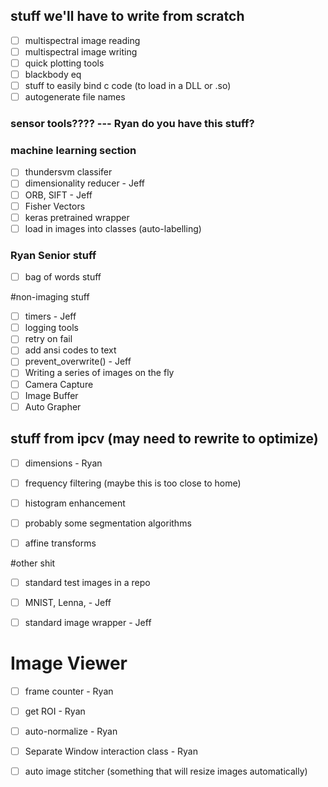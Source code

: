 ## stuff we'll have to write from scratch
- [ ] multispectral image reading
- [ ] multispectral image writing
- [ ] quick plotting tools
- [ ] blackbody eq
- [ ] stuff to easily bind c code (to load in a DLL or .so)
- [ ] autogenerate file names

### sensor tools???? --- Ryan do you have this stuff?

### machine learning section
- [ ] thundersvm classifer
- [ ] dimensionality reducer - Jeff
- [ ] ORB, SIFT - Jeff
- [ ] Fisher Vectors
- [ ] keras pretrained wrapper
- [ ] load in images into classes (auto-labelling)

### Ryan Senior stuff
- [ ] bag of words stuff

#non-imaging stuff
- [ ] timers - Jeff
- [ ] logging tools
- [ ] retry on fail
- [ ] add ansi codes to text
- [ ] prevent_overwrite() - Jeff
- [ ] Writing a series of images on the fly
- [ ] Camera Capture
- [ ] Image Buffer
- [ ] Auto Grapher

## stuff from ipcv (may need to rewrite to optimize)
- [ ] dimensions - Ryan
- [ ] frequency filtering (maybe this is too close to home)
- [ ] histogram enhancement
- [ ] probably some segmentation algorithms
- [ ] affine transforms


#other shit
- [ ] standard test images in a repo
- [ ] MNIST, Lenna, - Jeff
- [ ] standard image wrapper - Jeff


# Image Viewer
- [ ] frame counter - Ryan
- [ ] get ROI - Ryan
- [ ] auto-normalize - Ryan

- [ ] Separate Window interaction class - Ryan



- [ ] auto image stitcher (something that will resize images automatically)

